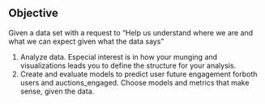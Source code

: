 ## Objective

Given a data set with a request to “Help us understand where we are and what we can expect given what the data says”

1. Analyze​​ data. Especial interest is in how your munging and visualizations leads you to define the structure for your analysis.
2. Create​ ​and evaluate models to ​predict user future engagement for​ both users and auctions_engaged. ​​Choose models and metrics that make sense, given the data.